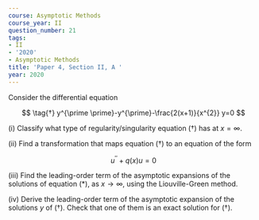 ```yaml
---
course: Asymptotic Methods
course_year: II
question_number: 21
tags:
- II
- '2020'
- Asymptotic Methods
title: 'Paper 4, Section II, A '
year: 2020
---
```




Consider the differential equation

$$
\tag{†}
y^{\prime \prime}-y^{\prime}-\frac{2(x+1)}{x^{2}} y=0
$$

(i) Classify what type of regularity/singularity equation $(†)$ has at $x=\infty$.

(ii) Find a transformation that maps equation ($†$) to an equation of the form

$$u^{\prime \prime}+q(x) u=0$$

(iii) Find the leading-order term of the asymptotic expansions of the solutions of equation $(*)$, as $x \rightarrow \infty$, using the Liouville-Green method.

(iv) Derive the leading-order term of the asymptotic expansion of the solutions $y$ of ($†$). Check that one of them is an exact solution for $(†)$.